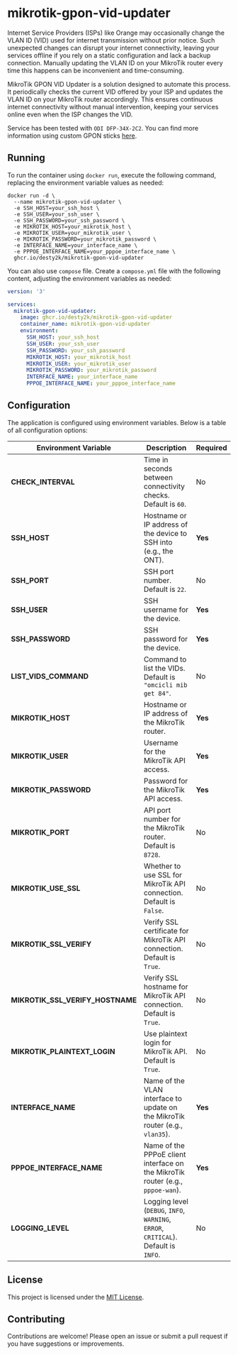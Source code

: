 # mikrotik-gpon-vid-updater

Internet Service Providers (ISPs) like Orange may occasionally change the VLAN ID (VID) used for 
internet transmission without prior notice. Such unexpected changes can disrupt your internet connectivity, 
leaving your services offline if you rely on a static configuration and lack a backup connection. 
Manually updating the VLAN ID on your MikroTik router every time this happens can be inconvenient and time-consuming.

MikroTik GPON VID Updater is a solution designed to automate this process. 
It periodically checks the current VID offered by your ISP and updates the VLAN ID on your MikroTik router accordingly. 
This ensures continuous internet connectivity without manual intervention, 
keeping your services online even when the ISP changes the VID.

Service has been tested with `ODI DFP-34X-2C2`. You can find more information using custom GPON sticks [here](https://github.com/Anime4000/RTL960x).

## Running

To run the container using `docker run`, execute the following command, replacing the environment variable values as needed:

```shell
docker run -d \
  --name mikrotik-gpon-vid-updater \
  -e SSH_HOST=your_ssh_host \
  -e SSH_USER=your_ssh_user \
  -e SSH_PASSWORD=your_ssh_password \
  -e MIKROTIK_HOST=your_mikrotik_host \
  -e MIKROTIK_USER=your_mikrotik_user \
  -e MIKROTIK_PASSWORD=your_mikrotik_password \
  -e INTERFACE_NAME=your_interface_name \
  -e PPPOE_INTERFACE_NAME=your_pppoe_interface_name \
  ghcr.io/desty2k/mikrotik-gpon-vid-updater
```

You can also use `compose` file. Create a `compose.yml` file with the following content, adjusting the environment variables as needed:

```yaml
version: '3'

services:
  mikrotik-gpon-vid-updater:
    image: ghcr.io/desty2k/mikrotik-gpon-vid-updater
    container_name: mikrotik-gpon-vid-updater
    environment:
      SSH_HOST: your_ssh_host
      SSH_USER: your_ssh_user
      SSH_PASSWORD: your_ssh_password
      MIKROTIK_HOST: your_mikrotik_host
      MIKROTIK_USER: your_mikrotik_user
      MIKROTIK_PASSWORD: your_mikrotik_password
      INTERFACE_NAME: your_interface_name
      PPPOE_INTERFACE_NAME: your_pppoe_interface_name
```

## Configuration

The application is configured using environment variables. Below is a table of all configuration options:

| Environment Variable             | Description                                                                         | Required |
|----------------------------------|-------------------------------------------------------------------------------------|----------|
| **CHECK_INTERVAL**               | Time in seconds between connectivity checks. Default is `60`.                       | No       |
| **SSH_HOST**                     | Hostname or IP address of the device to SSH into (e.g., the ONT).                   | **Yes**  |
| **SSH_PORT**                     | SSH port number. Default is `22`.                                                   | No       |
| **SSH_USER**                     | SSH username for the device.                                                        | **Yes**  |
| **SSH_PASSWORD**                 | SSH password for the device.                                                        | **Yes**  |
| **LIST_VIDS_COMMAND**            | Command to list the VIDs. Default is `"omcicli mib get 84"`.                        | No       |
| **MIKROTIK_HOST**                | Hostname or IP address of the MikroTik router.                                      | **Yes**  |
| **MIKROTIK_USER**                | Username for the MikroTik API access.                                               | **Yes**  |
| **MIKROTIK_PASSWORD**            | Password for the MikroTik API access.                                               | **Yes**  |
| **MIKROTIK_PORT**                | API port number for the MikroTik router. Default is `8728`.                         | No       |
| **MIKROTIK_USE_SSL**             | Whether to use SSL for MikroTik API connection. Default is `False`.                 | No       |
| **MIKROTIK_SSL_VERIFY**          | Verify SSL certificate for MikroTik API connection. Default is `True`.              | No       |
| **MIKROTIK_SSL_VERIFY_HOSTNAME** | Verify SSL hostname for MikroTik API connection. Default is `True`.                 | No       |
| **MIKROTIK_PLAINTEXT_LOGIN**     | Use plaintext login for MikroTik API. Default is `True`.                            | No       |
| **INTERFACE_NAME**               | Name of the VLAN interface to update on the MikroTik router (e.g., `vlan35`).       | **Yes**  |
| **PPPOE_INTERFACE_NAME**         | Name of the PPPoE client interface on the MikroTik router (e.g., `pppoe-wan`).      | **Yes**  |
| **LOGGING_LEVEL**                | Logging level (`DEBUG`, `INFO`, `WARNING`, `ERROR`, `CRITICAL`). Default is `INFO`. | No       |

## License

This project is licensed under the [MIT License](LICENSE).

## Contributing

Contributions are welcome! Please open an issue or submit a pull request if you have suggestions or improvements.
